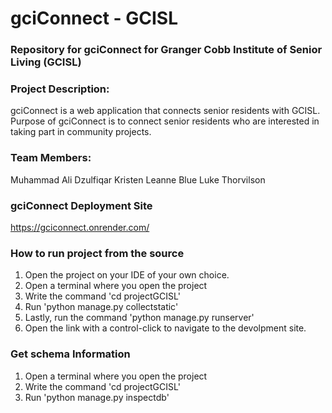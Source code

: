 # gciConnect - GCISL

### Repository for gciConnect for Granger Cobb Institute of Senior Living (GCISL)

### Project Description:
gciConnect is a web application that connects senior residents with GCISL. Purpose of gciConnect is to connect senior residents who are interested in taking part in community projects.

### Team Members:
Muhammad Ali Dzulfiqar
Kristen Leanne Blue
Luke Thorvilson

### gciConnect Deployment Site
https://gciconnect.onrender.com/

### How to run project from the source
1) Open the project on your IDE of your own choice.
2) Open a terminal where you open the project
3) Write the command 'cd projectGCISL'
4) Run 'python manage.py collectstatic'
5) Lastly, run the command 'python manage.py runserver'
6) Open the link with a control-click to navigate to the devolpment site.

### Get schema Information
1) Open a terminal where you open the project
2) Write the command 'cd projectGCISL'
3) Run 'python manage.py inspectdb'
